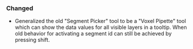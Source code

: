 ### Changed
- Generalized the old "Segment Picker" tool to be a "Voxel Pipette" tool which can show the data values for all visible layers in a tooltip. When old behavior for activating a segment id can still be achieved by pressing shift.
